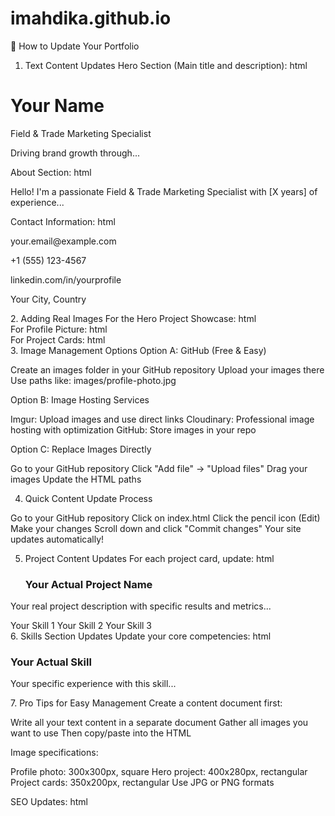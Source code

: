# imahdika.github.io

📝 How to Update Your Portfolio
1. Text Content Updates
Hero Section (Main title and description):
html<!-- Find these lines in your HTML -->
<h1>Your Name</h1>  <!-- Replace with your actual name -->
<p class="subtitle">Field & Trade Marketing Specialist</p>
<p class="tagline">Driving brand growth through...</p>  <!-- Update with your personal tagline -->
About Section:
html<!-- Replace the placeholder text in the about section -->
<p>Hello! I'm a passionate Field & Trade Marketing Specialist with [X years] of experience...</p>
Contact Information:
html<!-- Update these with your real details -->
<p>your.email@example.com</p>
<p>+1 (555) 123-4567</p>
<p>linkedin.com/in/yourprofile</p>
<p>Your City, Country</p>
2. Adding Real Images
For the Hero Project Showcase:
html<!-- Replace this section -->
<div class="project-showcase-image">
    <!-- Replace this div with your key project image -->
</div>

<!-- With this -->
<div class="project-showcase-image" style="background-image: url('path/to/your/image.jpg'); background-size: cover; background-position: center;">
</div>
For Profile Picture:
html<!-- Find this -->
<div class="profile-image"></div>

<!-- Replace with -->
<div class="profile-image" style="background-image: url('path/to/your/photo.jpg'); background-size: cover; background-position: center;">
</div>
For Project Cards:
html<!-- Replace these -->
<div class="project-image icon-rocket"></div>

<!-- With -->
<div class="project-image" style="background-image: url('path/to/project1.jpg'); background-size: cover; background-position: center;">
</div>
3. Image Management Options
Option A: GitHub (Free & Easy)

Create an images folder in your GitHub repository
Upload your images there
Use paths like: images/profile-photo.jpg

Option B: Image Hosting Services

Imgur: Upload images and use direct links
Cloudinary: Professional image hosting with optimization
GitHub: Store images in your repo

Option C: Replace Images Directly

Go to your GitHub repository
Click "Add file" → "Upload files"
Drag your images
Update the HTML paths

4. Quick Content Update Process

Go to your GitHub repository
Click on index.html
Click the pencil icon (Edit)
Make your changes
Scroll down and click "Commit changes"
Your site updates automatically!

5. Project Content Updates
For each project card, update:
html<h3 class="project-title">Your Actual Project Name</h3>
<p class="project-description">Your real project description with specific results and metrics...</p>
<div class="project-tags">
    <span class="tag">Your Skill 1</span>
    <span class="tag">Your Skill 2</span>
    <span class="tag">Your Skill 3</span>
</div>
6. Skills Section Updates
Update your core competencies:
html<h3>Your Actual Skill</h3>
<p>Your specific experience with this skill...</p>
7. Pro Tips for Easy Management
Create a content document first:

Write all your text content in a separate document
Gather all images you want to use
Then copy/paste into the HTML

Image specifications:

Profile photo: 300x300px, square
Hero project: 400x280px, rectangular
Project cards: 350x200px, rectangular
Use JPG or PNG formats

SEO Updates:
html<!-- Update the page title -->
<title>Your Actual Name - Marketing Specialist</title>

<!-- Add meta description -->
<meta name="description" content="Your professional summary here">
